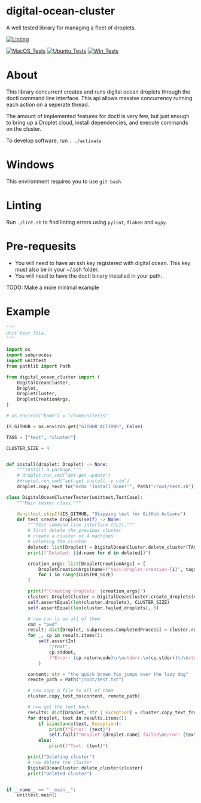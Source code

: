 # digital-ocean-cluster

A well tested library for managing a fleet of droplets.

[![Linting](../../actions/workflows/lint.yml/badge.svg)](../../actions/workflows/lint.yml)

[![MacOS_Tests](../../actions/workflows/push_macos.yml/badge.svg)](../../actions/workflows/push_macos.yml)
[![Ubuntu_Tests](../../actions/workflows/push_ubuntu.yml/badge.svg)](../../actions/workflows/push_ubuntu.yml)
[![Win_Tests](../../actions/workflows/push_win.yml/badge.svg)](../../actions/workflows/push_win.yml)


# About

This library concurrent creates and runs digital ocean droplets through the doctl command line interface. This api allows massive concurrency running each action on a seperate thread.

The amount of implemented features for doctl is very few, but just enough to bring up a Droplet cloud, install dependencies, and execute commands on the cluster.

To develop software, run `. ./activate`

# Windows

This environment requires you to use `git-bash`.

# Linting

Run `./lint.sh` to find linting errors using `pylint`, `flake8` and `mypy`.

# Pre-requesits

  * You will need to have an ssh key registered with digital ocean. This key must also be in your ~/.ssh folder.
  * You will need to have the doctl binary installed in your path.

TODO: Make a more minimal example

# Example

```python
"""
Unit test file.
"""

import os
import subprocess
import unittest
from pathlib import Path

from digital_ocean_cluster import (
    DigitalOceanCluster,
    Droplet,
    DropletCluster,
    DropletCreationArgs,
)

# os.environ["home"] = "/home/niteris"

IS_GITHUB = os.environ.get("GITHUB_ACTIONS", False)

TAGS = ["test", "cluster"]

CLUSTER_SIZE = 4


def install(droplet: Droplet) -> None:
    """Install a package."""
    # droplet.run_cmd("apt-get update")
    #droplet.run_cmd("apt-get install -y vim")
    droplet.copy_text_to("echo 'Install Done!'", Path("/root/test.sh"))

class DigitalOceanClusterTester(unittest.TestCase):
    """Main tester class."""

    @unittest.skipIf(IS_GITHUB, "Skipping test for GitHub Actions")
    def test_create_droplets(self) -> None:
        """Test command line interface (CLI)."""
        # first delete the previous cluster
        # create a cluster of 4 machines
        # Deleting the cluster
        deleted: list[Droplet] = DigitalOceanCluster.delete_cluster(TAGS)
        print(f"Deleted: {[d.name for d in deleted]}")

        creation_args: list[DropletCreationArgs] = [
            DropletCreationArgs(name=f"test-droplet-creation-{i}", tags=TAGS, install=install)
            for i in range(CLUSTER_SIZE)
        ]

        print(f"Creating droplets: {creation_args}")
        cluster: DropletCluster = DigitalOceanCluster.create_droplets(creation_args)
        self.assertEqual(len(cluster.droplets), CLUSTER_SIZE)
        self.assertEqual(len(cluster.failed_droplets), 0)

        # now run ls on all of them
        cmd = "pwd"
        result: dict[Droplet, subprocess.CompletedProcess] = cluster.run_cmd(cmd)
        for _, cp in result.items():
            self.assertIn(
                "/root",
                cp.stdout,
                f"Error: {cp.returncode}\n\nstderr:\n{cp.stderr}\n\nstdout:\n{cp.stdout}",
            )

        content: str = "the quick brown fox jumps over the lazy dog"
        remote_path = Path("/root/test.txt")

        # now copy a file to all of them
        cluster.copy_text_to(content, remote_path)

        # now get the text back
        results: dict[Droplet, str | Exception] = cluster.copy_text_from(remote_path)
        for droplet, text in results.items():
            if isinstance(text, Exception):
                print(f"Error: {text}")
                self.fail(f"Droplet {droplet.name} failed\nError: {text}")
            else:
                print(f"Text: {text}")

        print("Deleting cluster")
        # now delete the cluster
        DigitalOceanCluster.delete_cluster(cluster)
        print("Deleted cluster")


if __name__ == "__main__":
    unittest.main()

```
